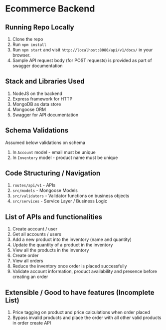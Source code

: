<h1>Ecommerce Backend</h1>

## Running Repo Locally
1. Clone the repo
2. Run `npm install`
3. Run `npm start` and visit `http://localhost:8080/api/v1/docs/` in your browser.
4. Sample API request body (for POST requests) is provided as part of swagger documentation

## Stack and Libraries Used
1. NodeJS on the backend
2. Express framework for HTTP
3. MongoDB as data store
4. Mongoose ORM
5. Swagger for API documentation

## Schema Validations
Assumed below validations on schema
1. In `Account` model - email must be unique
2. In `Inventory` model - product name must be unique

## Code Structuring / Navigation
1. `routes/api/v1` - APIs
2. `src/models` - Mongoose Models
3. `src/validators` - Validator functions on business objects
4. `src/services` - Service Layer / Business Logic

## List of APIs and functionalities
1. Create account / user
2. Get all accounts / users
3. Add a new product into the inventory (name and quantity)
4. Update the quantity of a product in the inventory
5. View all the products in the inventory
6. Create order
7. View all orders
8. Reduce the inventory once order is placed successfully
9. Validate account information, product availability and presence before creating an order

## Extensible / Good to have features (Incomplete List)
1. Price tagging on product and price calculations when order placed
2. Bypass invalid products and place the order with all other valid products in order create API
